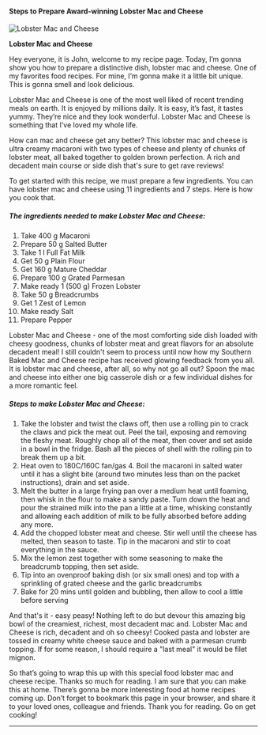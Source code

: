             

#### Steps to Prepare Award-winning Lobster Mac and Cheese

![Lobster Mac and Cheese](https://img-global.cpcdn.com/recipes/b2d36ccf92439f40/751x532cq70/lobster-mac-and-cheese-recipe-main-photo.jpg)

**Lobster Mac and Cheese**

Hey everyone, it is John, welcome to my recipe page. Today, I’m gonna show you how to prepare a distinctive dish, lobster mac and cheese. One of my favorites food recipes. For mine, I’m gonna make it a little bit unique. This is gonna smell and look delicious.

Lobster Mac and Cheese is one of the most well liked of recent trending meals on earth. It is enjoyed by millions daily. It is easy, it’s fast, it tastes yummy. They’re nice and they look wonderful. Lobster Mac and Cheese is something that I’ve loved my whole life.

How can mac and cheese get any better? This lobster mac and cheese is ultra creamy macaroni with two types of cheese and plenty of chunks of lobster meat, all baked together to golden brown perfection. A rich and decadent main course or side dish that's sure to get rave reviews!

To get started with this recipe, we must prepare a few ingredients. You can have lobster mac and cheese using 11 ingredients and 7 steps. Here is how you cook that.

##### The ingredients needed to make Lobster Mac and Cheese:

1.  Take 400 g Macaroni
2.  Prepare 50 g Salted Butter
3.  Take 1 l Full Fat Milk
4.  Get 50 g Plain Flour
5.  Get 160 g Mature Cheddar
6.  Prepare 100 g Grated Parmesan
7.  Make ready 1 (500 g) Frozen Lobster
8.  Take 50 g Breadcrumbs
9.  Get 1 Zest of Lemon
10.  Make ready Salt
11.  Prepare Pepper

Lobster Mac and Cheese - one of the most comforting side dish loaded with cheesy goodness, chunks of lobster meat and great flavors for an absolute decadent meal! I still couldn't seem to process until now how my Southern Baked Mac and Cheese recipe has received glowing feedback from you all. It is lobster mac and cheese, after all, so why not go all out? Spoon the mac and cheese into either one big casserole dish or a few individual dishes for a more romantic feel.

##### Steps to make Lobster Mac and Cheese:

1.  Take the lobster and twist the claws off, then use a rolling pin to crack the claws and pick the meat out. Peel the tail, exposing and removing the fleshy meat. Roughly chop all of the meat, then cover and set aside in a bowl in the fridge. Bash all the pieces of shell with the rolling pin to break them up a bit.
2.  Heat oven to 180C/160C fan/gas 4. Boil the macaroni in salted water until it has a slight bite (around two minutes less than on the packet instructions), drain and set aside.
3.  Melt the butter in a large frying pan over a medium heat until foaming, then whisk in the flour to make a sandy paste. Turn down the heat and pour the strained milk into the pan a little at a time, whisking constantly and allowing each addition of milk to be fully absorbed before adding any more.
4.  Add the chopped lobster meat and cheese. Stir well until the cheese has melted, then season to taste. Tip in the macaroni and stir to coat everything in the sauce.
5.  Mix the lemon zest together with some seasoning to make the breadcrumb topping, then set aside.
6.  Tip into an ovenproof baking dish (or six small ones) and top with a sprinkling of grated cheese and the garlic breadcrumbs
7.  Bake for 20 mins until golden and bubbling, then allow to cool a little before serving

And that's it - easy peasy! Nothing left to do but devour this amazing big bowl of the creamiest, richest, most decadent mac and. Lobster Mac and Cheese is rich, decadent and oh so cheesy! Cooked pasta and lobster are tossed in creamy white cheese sauce and baked with a parmesan crumb topping. If for some reason, I should require a "last meal" it would be filet mignon.

So that’s going to wrap this up with this special food lobster mac and cheese recipe. Thanks so much for reading. I am sure that you can make this at home. There’s gonna be more interesting food at home recipes coming up. Don’t forget to bookmark this page in your browser, and share it to your loved ones, colleague and friends. Thank you for reading. Go on get cooking!

* * *